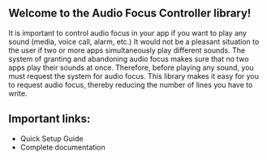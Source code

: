 ## Welcome to the Audio Focus Controller library!

It is important to control audio focus in your app if you want to play any sound (media, voice call, alarm, etc.) It would not be a pleasant situation to the user if two or more apps simultaneously play different sounds. The system of granting and abandoning audio focus makes sure that no two apps play their sounds at once. Therefore, before playing any sound, you must request the system for audio focus. This library makes it easy for you to request audio focus, thereby reducing the number of lines you have to write.

## Important links:
 - Quick Setup Guide
 - Complete documentation

